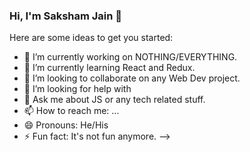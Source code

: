 ### Hi, I'm Saksham Jain 👋

Here are some ideas to get you started:

- 🔭 I’m currently working on NOTHING/EVERYTHING.
- 🌱 I’m currently learning React and Redux.
- 👯 I’m looking to collaborate on any Web Dev project.
- 🤔 I’m looking for help with 
- 💬 Ask me about JS or any tech related stuff.
- 📫 How to reach me: ...
- 😄 Pronouns: He/His
- ⚡ Fun fact: It's not fun anymore.
-->
